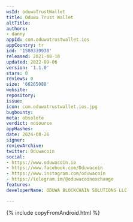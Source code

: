 ```yaml
---
wsId: oduwaTrustWallet
title: Oduwa Trust Wallet
altTitle: 
authors:
- danny
appId: com.oduwatrustwallet.ios
appCountry: tr
idd: '1580339930'
released: 2021-08-18
updated: 2022-09-06
version: '1.1.0'
stars: 0
reviews: 0
size: '66265088'
website: 
repository: 
issue: 
icon: com.oduwatrustwallet.ios.jpg
bugbounty: 
meta: obsolete
verdict: nosource
appHashes: 
date: 2024-08-26
signer: 
reviewArchive: 
twitter: Oduwacoin
social:
- https://www.oduwacoin.io
- https://www.facebook.com/Oduwacoin
- https://www.instagram.com/oduwacoin
- https://telegram.im/@oduwacoinexchange
features: 
developerName: ODUWA BLOCKCHAIN SOLUTIONS LLC

---
```


{% include copyFromAndroid.html %}
